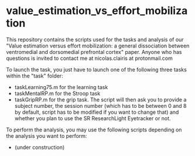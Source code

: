# value_estimation_vs_effort_mobilization
This repository contains the scripts used for the tasks and analysis of our "Value estimation versus effort mobilization: a general dissociation between ventromedial and dorsomedial prefrontal cortex" paper. Anyone who has questions is invited to contact me at nicolas.clairis at protonmail.com

To launch the task, you just have to launch one of the following three tasks within the "task" folder:
- taskLearning75.m for the learning task
- taskMentalRP.m for the Stroop task
- taskGripRP.m for the grip task.
The script will then ask you to provide a subject number, the session number (which has to be between 0 and 8 by default, script has to be modified if you want to change that) and whether you plan to use the SR ResearchLight Eyetracker or not.

To perform the analysis, you may use the following scripts depending on the analysis you want to perform:
- (under construction)
